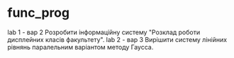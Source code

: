 # func_prog
lab 1 - вар 2 Розробити інформаційну систему "Розклад роботи дисплейних класів факультету".
lab 2 - вар 3 Вирішити систему лінійних рівнянь паралельним варіантом методу Гаусса.
